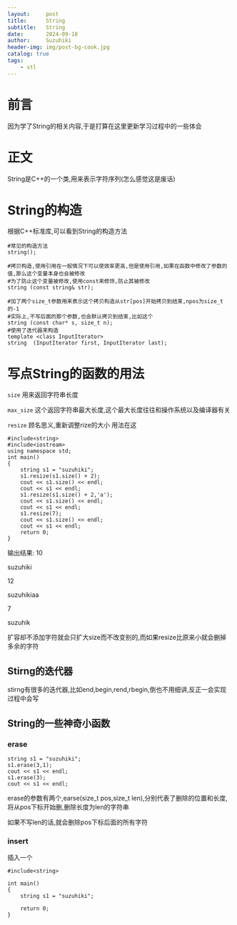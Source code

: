 ```yaml
---
layout:     post
title:      String
subtitle:   String
date:       2024-09-18
author:     Suzuhiki
header-img: img/post-bg-cook.jpg
catalog: true
tags:
    - stl
---
```


# 前言
因为学了String的相关内容,于是打算在这里更新学习过程中的一些体会

# 正文
String是C++的一个类,用来表示字符序列(怎么感觉这是废话)

# String的构造
根据C++标准库,可以看到String的构造方法

```
#常见的构造方法
string();

#拷贝构造,使用引用在一般情况下可以使效率更高,但是使用引用,如果在函数中修改了参数的值,那么这个变量本身也会被修改
#为了防止这个变量被修改,使用const来修饰,防止其被修改
string (const string& str);

#加了两个size_t参数用来表示这个拷贝构造从str[pos]开始拷贝到结束,npos为size_t的-1
#实际上,不写后面的那个参数,也会默认拷贝到结束,比如这个
string (const char* s, size_t n);
#使用了迭代器来构造
template <class InputIterator>
string  (InputIterator first, InputIterator last);

```

# 写点String的函数的用法
`size` 用来返回字符串长度

`max_size` 这个返回字符串最大长度,这个最大长度往往和操作系统以及编译器有关

`resize` 顾名思义,重新调整rize的大小
用法在这
```
#include<string>
#include<iostream>
using namespace std;
int main()
{
	string s1 = "suzuhiki";
	s1.resize(s1.size() + 2);
	cout << s1.size() << endl;
	cout << s1 << endl;
	s1.resize(s1.size() + 2,'a');
	cout << s1.size() << endl;
	cout << s1 << endl;
	s1.resize(7);
	cout << s1.size() << endl;
	cout << s1 << endl;
	return 0;
}
```
输出结果:
10

suzuhiki

12

suzuhikiaa

7

suzuhik

扩容却不添加字符就会只扩大size而不改变别的,而如果resize比原来小就会删掉多余的字符

## Stirng的迭代器
stirng有很多的迭代器,比如end,begin,rend,rbegin,倒也不用细讲,反正一会实现过程中会写

## String的一些神奇小函数
### erase
```
string s1 = "suzuhiki";
s1.erase(3,1);
cout << s1 << endl;
s1.erase(3);
cout << s1 << endl;
```
erase的参数有两个,earse(size_t pos,size_t len),分别代表了删除的位置和长度,将从pos下标开始删,删除长度为len的字符串

如果不写len的话,就会删除pos下标后面的所有字符

### insert
插入一个
```
#include<string>

int main()
{
    string s1 = "suzuhiki";

    return 0;
}


